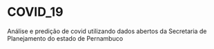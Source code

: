 # COVID_19
Análise e predição de covid utilizando dados abertos da Secretaria de Planejamento do estado de Pernambuco
